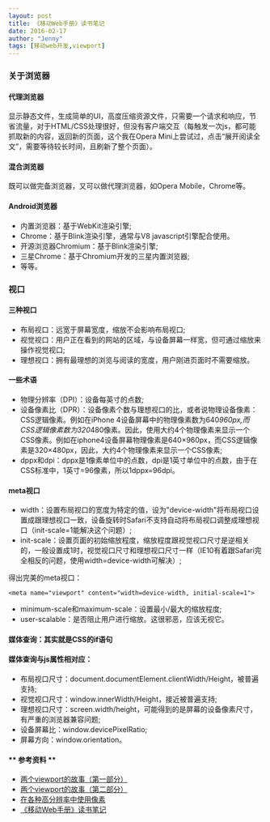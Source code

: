 ```yaml
---
layout: post
title: 《移动Web手册》读书笔记
date: 2016-02-17
author: "Jenny"
tags: [移动web开发,viewport]
---
```


<h3>关于浏览器</h3>
<h4>代理浏览器</h4>

显示静态文件，生成简单的UI，高度压缩资源文件，只需要一个请求和响应，节省流量，对于HTML/CSS处理很好，但没有客户端交互（每触发一次js，都可能抓取新的内容，返回新的页面，这个我在Opera Mini上尝试过，点击“展开阅读全文”，需要等待较长时间，且刷新了整个页面）。

<h4>混合浏览器</h4>

既可以做完备浏览器，又可以做代理浏览器，如Opera Mobile，Chrome等。

<h4>Android浏览器</h4>

+ 内置浏览器：基于WebKit渲染引擎;
+ Chrome：基于Blink渲染引擎，通常与V8 javascript引擎配合使用。
+ 开源浏览器Chromium：基于Blink渲染引擎;
+ 三星Chrome：基于Chromium开发的三星内置浏览器;
+ 等等。

<h3>视口</h3>
<h4>三种视口</h4>

+ 布局视口：远宽于屏幕宽度，缩放不会影响布局视口;
+ 视觉视口：用户正在看到的网站的区域，与设备屏幕一样宽，但可通过缩放来操作视觉视口;
+ 理想视口：拥有最理想的浏览与阅读的宽度，用户刚进页面时不需要缩放。

<h4>一些术语</h4>

+ 物理分辨率（DPI）：设备每英寸的点数;
+ 设备像素比（DPR）：设备像素个数与理想视口的比，或者说物理设备像素：CSS逻辑像素。例如在iPhone 4设备屏幕中的物理像素数为640*960px,而CSS逻辑像素数为320*480像素。因此，使用大约4个物理像素来显示一个CSS像素。例如在iphone4设备屏幕物理像素是640×960px，而CSS逻辑像素是320×480px，因此，大约4个物理像素来显示一个CSS像素;
+ dppx和dpi：dppx是1像素单位中的点数，dpi是1英寸单位中的点数，由于在CSS标准中，1英寸=96像素，所以1dppx=96dpi。

<h4>meta视口</h4>

+ width：设置布局视口的宽度为特定的值，设为"device-width"将布局视口设置成跟理想视口一致，设备旋转时Safari不支持自动将布局视口调整成理想视口（init-scale=1能解决这个问题）;
+ init-scale：设置页面的初始缩放程度，缩放程度跟视觉视口尺寸是逆相关的，一般设置成1时，视觉视口尺寸和理想视口尺寸一样（IE10有着跟Safari完全相反的问题，使用width=device-width可解决）;

得出完美的meta视口：

	<meta name="viewport" content="width=device-width, initial-scale=1">

+ minimum-scale和maximum-scale：设置最小/最大的缩放程度;
+ user-scalable：是否阻止用户进行缩放。这很邪恶，应该无视它。

<h4>媒体查询：其实就是CSS的if语句</h4>

<h4>媒体查询与js属性相对应：</h4>

+ 布局视口尺寸：document.documentElement.clientWidth/Height，被普遍支持;
+ 视觉视口尺寸：window.innerWidth/Height，接近被普遍支持;
+ 理想视口尺寸：screen.width/height，可能得到的是屏幕的设备像素尺寸，有严重的浏览器兼容问题;
+ 设备屏幕比：window.devicePixelRatio;
+ 屏幕方向：window.orientation。

<h4>** 参考资料 **</h4>

+ <a href="http://weizhifeng.net/viewports.html">两个viewport的故事（第一部分）</a>
+ <a href="http://weizhifeng.net/viewports2.html">两个viewport的故事（第二部分）</a>
+ <a href="http://html5online.com.cn/articles/2013041701.html">在各种高分辨率中使用像素</a>
+ <a href="http://www.kancloud.cn/kancloud/the-mobile-web-handbook/64055">《移动Web手册》读书笔记</a>
